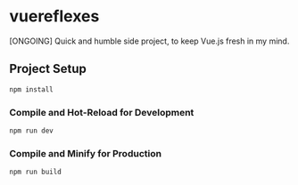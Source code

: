 # vuereflexes

[ONGOING] Quick and humble side project, to keep Vue.js fresh in my mind.


## Project Setup

```sh
npm install
```

### Compile and Hot-Reload for Development

```sh
npm run dev
```

### Compile and Minify for Production

```sh
npm run build
```
